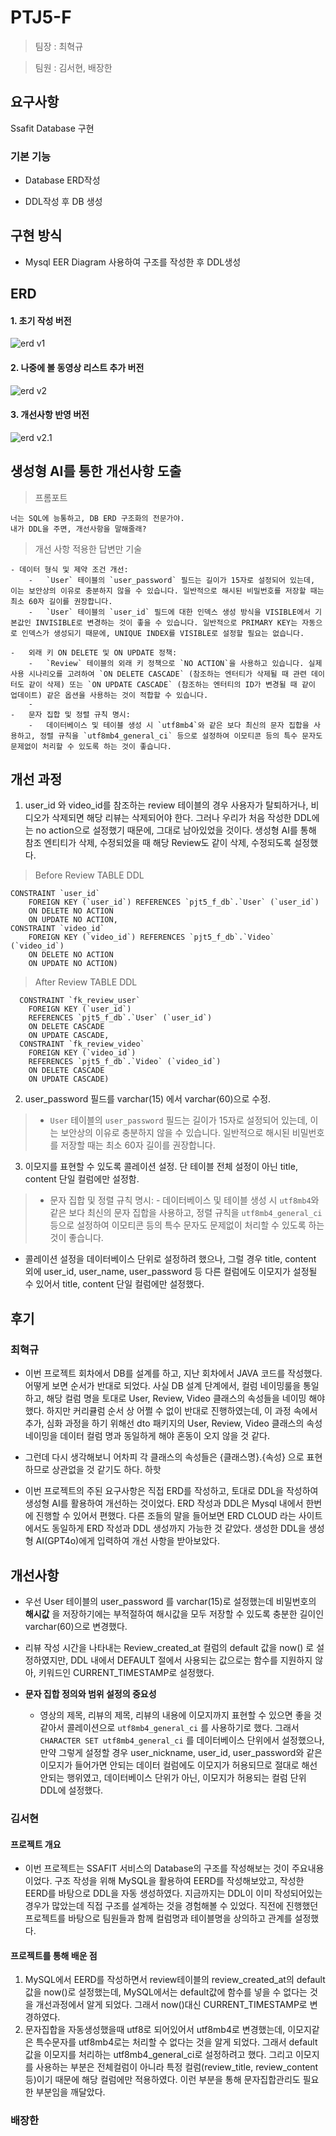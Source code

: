 
#  PTJ5-F

  

> 팀장 : 최혁규

> 팀원 : 김서현, 배장한

  

##  요구사항

Ssafit Database 구현

  

###  기본 기능

- Database ERD작성

- DDL작성 후 DB 생성
  

##  구현 방식

- Mysql EER Diagram 사용하여 구조를 작성한 후 DDL생성

## ERD
#### 1. 초기 작성 버전
![erd v1](resource/schema_erd.png)

#### 2. 나중에 볼 동영상 리스트 추가 버전
![erd v2](resource/schema_erd_v2.png)

#### 3. 개선사항 반영 버전
![erd v2.1](resource/schema_erd_v2.1.png)


##  생성형 AI를 통한 개선사항 도출

  
> 프롬포트
```
너는 SQL에 능통하고, DB ERD 구조화의 전문가야.
내가 DDL을 주면, 개선사항을 말해줄래?
```

> 개선 사항 적용한 답변만 기술
``` 
- 데이터 형식 및 제약 조건 개선: 
    -   `User` 테이블의 `user_password` 필드는 길이가 15자로 설정되어 있는데, 이는 보안상의 이유로 충분하지 않을 수 있습니다. 일반적으로 해시된 비밀번호를 저장할 때는 최소 60자 길이를 권장합니다.
    -   `User` 테이블의 `user_id` 필드에 대한 인덱스 생성 방식을 VISIBLE에서 기본값인 INVISIBLE로 변경하는 것이 좋을 수 있습니다. 일반적으로 PRIMARY KEY는 자동으로 인덱스가 생성되기 때문에, UNIQUE INDEX를 VISIBLE로 설정할 필요는 없습니다.
  
-   외래 키 ON DELETE 및 ON UPDATE 정책:
    -   `Review` 테이블의 외래 키 정책으로 `NO ACTION`을 사용하고 있습니다. 실제 사용 시나리오를 고려하여 `ON DELETE CASCADE` (참조하는 엔터티가 삭제될 때 관련 데이터도 같이 삭제) 또는 `ON UPDATE CASCADE` (참조하는 엔터티의 ID가 변경될 때 같이 업데이트) 같은 옵션을 사용하는 것이 적합할 수 있습니다.
    - 
-   문자 집합 및 정렬 규칙 명시:
    -   데이터베이스 및 테이블 생성 시 `utf8mb4`와 같은 보다 최신의 문자 집합을 사용하고, 정렬 규칙을 `utf8mb4_general_ci` 등으로 설정하여 이모티콘 등의 특수 문자도 문제없이 처리할 수 있도록 하는 것이 좋습니다.
```
  
  
  
  

##  개선 과정

1.  user_id 와 video_id를 참조하는 review 테이블의 경우 사용자가 탈퇴하거나, 비디오가 삭제되면 해당 리뷰는 삭제되어야 한다. 그러나 우리가 처음 작성한 DDL에는 no action으로 설정했기 때문에, 그대로 남아있었을 것이다. 생성형 AI를 통해 참조 엔티티가 삭제, 수정되었을 때 해당 Review도 같이 삭제, 수정되도록 설정했다.

> Before  Review TABLE DDL 
```
CONSTRAINT `user_id` 
	FOREIGN KEY (`user_id`) REFERENCES `pjt5_f_db`.`User` (`user_id`) 
	ON DELETE NO ACTION 
	ON UPDATE NO ACTION, 
CONSTRAINT `video_id` 
	FOREIGN KEY (`video_id`) REFERENCES `pjt5_f_db`.`Video` (`video_id`) 
	ON DELETE NO ACTION 
	ON UPDATE NO ACTION)
```

> After Review TABLE DDL
```
  CONSTRAINT `fk_review_user`
    FOREIGN KEY (`user_id`)
    REFERENCES `pjt5_f_db`.`User` (`user_id`)
    ON DELETE CASCADE
    ON UPDATE CASCADE,
  CONSTRAINT `fk_review_video`
    FOREIGN KEY (`video_id`)
    REFERENCES `pjt5_f_db`.`Video` (`video_id`)
    ON DELETE CASCADE
    ON UPDATE CASCADE)
```

2.  user_password 필드를 varchar(15) 에서 varchar(60)으로 수정.
>  -   `User` 테이블의 `user_password` 필드는 길이가 15자로 설정되어 있는데, 이는 보안상의 이유로 충분하지 않을 수 있습니다. 일반적으로 해시된 비밀번호를 저장할 때는 최소 60자 길이를 권장합니다.

3. 이모지를 표현할 수 있도록 콜레이션 설정. 단 테이블 전체 설정이 아닌 title, content 단일 컬럼에만 설정함.
> -   문자 집합 및 정렬 규칙 명시:
    -   데이터베이스 및 테이블 생성 시 `utf8mb4`와 같은 보다 최신의 문자 집합을 사용하고, 정렬 규칙을 `utf8mb4_general_ci` 등으로 설정하여 이모티콘 등의 특수 문자도 문제없이 처리할 수 있도록 하는 것이 좋습니다.
- 콜레이션 설정을 데이터베이스 단위로 설정하려 했으나, 그럴 경우 title, content 외에 user_id, user_name, user_password 등 다른 컬럼에도 이모지가 설정될 수 있어서 title, content 단일 컬럼에만 설정했다.

## 후기

### 최혁규

- 이번 프로젝트 회차에서 DB를 설계를 하고, 지난 회차에서 JAVA 코드를 작성했다. 어떻게 보면 순서가 반대로 되었다. 사실 DB 설계 단계에서, 컬럼 네이밍룰을 통일하고, 해당 컬럼 명을 토대로 User, Review, Video 클래스의 속성들을 네이밍 해야했다. 하지만 커리큘럼 순서 상 어쩔 수 없이 반대로 진행하였는데, 이 과정 속에서 추가, 심화 과정을 하기 위해선 dto 패키지의 User, Review, Video 클래스의 속성 네이밍을 데이터 컬럼 명과 동일하게 해야 혼동이 오지 않을 것 같다.

- 그런데 다시 생각해보니 어차피 각 클래스의 속성들은 {클래스명}.{속성} 으로 표현하므로 상관없을 것 같기도 하다. 하핫

- 이번 프로젝트의 주된 요구사항은 직접 ERD를 작성하고, 토대로 DDL을 작성하여 생성형 AI를 활용하여 개선하는 것이었다. ERD 작성과 DDL은 Mysql 내에서 한번에 진행할 수 있어서 편했다. 다른 조들의 말을 들어보면 ERD CLOUD 라는 사이트에서도 동일하게 ERD 작성과 DDL 생성까지 가능한 것 같았다. 생성한 DDL을 생성형 AI(GPT4o)에게 입력하여 개선 사항을 받아보았다.
 
## 개선사항
- 우선 User 테이블의 user_password 를 varchar(15)로 설정했는데 비밀번호의 **해시값** 을 저장하기에는 부적절하여 해시값을 모두 저장할 수 있도록 충분한 길이인 varchar(60)으로 변경했다.

- 리뷰 작성 시간을 나타내는 Review_created_at 컬럼의 default 값을 now() 로 설정하였지만, DDL 내에서 DEFAULT 절에서 사용되는 값으로는 함수를 지원하지 않아, 키워드인 CURRENT_TIMESTAMP로 설정했다. 

- **문자 집합 정의와 범위 설정의 중요성** 
	- 영상의 제목, 리뷰의 제목, 리뷰의 내용에 이모지까지 표현할 수 있으면 좋을 것 같아서 콜레이션으로 `utf8mb4_general_ci` 를 사용하기로 했다. 그래서 `CHARACTER SET utf8mb4_general_ci` 를 데이터베이스 단위에서 설정했으나, 만약 그렇게 설정할 경우 user_nickname, user_id, user_password와 같은 이모지가 들어가면 안되는 데이터 컬럼에도 이모지가 허용되므로 절대로 해선 안되는 행위였고, 데이터베이스 단위가 아닌, 이모지가 허용되는 컬럼 단위 DDL에 설정했다.  


### 김서현
#### 프로젝트 개요
- 이번 프로젝트는 SSAFIT 서비스의 Database의 구조를 작성해보는 것이 주요내용이었다. 구조 작성을 위해 MySQL을 활용하여 EERD를 작성해보았고, 작성한 EERD를 바탕으로 DDL을 자동 생성하였다.
지금까지는 DDL이 이미 작성되어있는 경우가 많았는데 직접 구조를 설계하는 것을 경험해볼 수 있었다. 직전에 진행했던 프로젝트를 바탕으로 팀원들과 함께 컬럼명과 테이블명을 상의하고 관계를 설정했다.
#### 프로젝트를 통해 배운 점
1. MySQL에서 EERD를 작성하면서 review테이블의 review_created_at의 default값을 now()로 설정했는데, MySQL에서는 default값에 함수를 넣을 수 없다는 것을 개선과정에서 알게 되었다. 그래서 now()대신 CURRENT_TIMESTAMP로 변경하였다.
2. 문자집합을 자동생성했을때 utf8로 되어있어서 utf8mb4로 변경했는데, 이모지같은 특수문자를 utf8mb4로는 처리할 수 없다는 것을 알게 되었다. 그래서 default값을 이모지를 처리하는 utf8mb4_general_ci로 설정하려고 했다. 그리고 이모지를 사용하는 부분은 전체컬럼이 아니라 특정 컬럼(review_title, review_content 등)이기 때문에 해당 컬럼에만 적용하였다. 이런 부분을 통해 문자집합관리도 필요한 부분임을 깨달았다.

### 배장한


